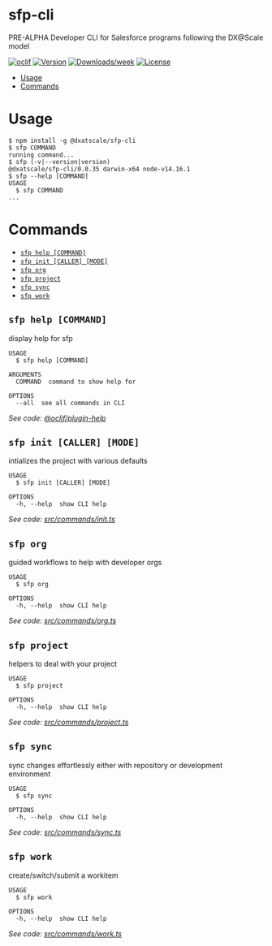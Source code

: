 sfp-cli
=======

PRE-ALPHA Developer CLI for Salesforce programs following the DX@Scale model

[![oclif](https://img.shields.io/badge/cli-oclif-brightgreen.svg)](https://oclif.io)
[![Version](https://img.shields.io/npm/v/@dxatscale/sfp-cli.svg)](https://npmjs.org/package/@dxatscale/sfp-cli)
[![Downloads/week](https://img.shields.io/npm/dw/@dxatscale/sfp-cli.svg)](https://npmjs.org/package/@dxatscale/sfp-cli)
[![License](https://img.shields.io/npm/l/@dxatscale/sfp-cli.svg)](https://github.com/dxatscale/sfp-cli/blob/master/package.json)

<!-- toc -->
* [Usage](#usage)
* [Commands](#commands)
<!-- tocstop -->
# Usage
<!-- usage -->
```sh-session
$ npm install -g @dxatscale/sfp-cli
$ sfp COMMAND
running command...
$ sfp (-v|--version|version)
@dxatscale/sfp-cli/0.0.35 darwin-x64 node-v14.16.1
$ sfp --help [COMMAND]
USAGE
  $ sfp COMMAND
...
```
<!-- usagestop -->
# Commands
<!-- commands -->
* [`sfp help [COMMAND]`](#sfp-help-command)
* [`sfp init [CALLER] [MODE]`](#sfp-init-caller-mode)
* [`sfp org`](#sfp-org)
* [`sfp project`](#sfp-project)
* [`sfp sync`](#sfp-sync)
* [`sfp work`](#sfp-work)

## `sfp help [COMMAND]`

display help for sfp

```
USAGE
  $ sfp help [COMMAND]

ARGUMENTS
  COMMAND  command to show help for

OPTIONS
  --all  see all commands in CLI
```

_See code: [@oclif/plugin-help](https://github.com/oclif/plugin-help/blob/v3.2.3/src/commands/help.ts)_

## `sfp init [CALLER] [MODE]`

intializes the project with various defaults

```
USAGE
  $ sfp init [CALLER] [MODE]

OPTIONS
  -h, --help  show CLI help
```

_See code: [src/commands/init.ts](https://github.com/dxatscale/sfp-cli/blob/v0.0.35/src/commands/init.ts)_

## `sfp org`

guided workflows to help with developer orgs

```
USAGE
  $ sfp org

OPTIONS
  -h, --help  show CLI help
```

_See code: [src/commands/org.ts](https://github.com/dxatscale/sfp-cli/blob/v0.0.35/src/commands/org.ts)_

## `sfp project`

helpers to deal with your project

```
USAGE
  $ sfp project

OPTIONS
  -h, --help  show CLI help
```

_See code: [src/commands/project.ts](https://github.com/dxatscale/sfp-cli/blob/v0.0.35/src/commands/project.ts)_

## `sfp sync`

sync changes effortlessly either with repository or development environment

```
USAGE
  $ sfp sync

OPTIONS
  -h, --help  show CLI help
```

_See code: [src/commands/sync.ts](https://github.com/dxatscale/sfp-cli/blob/v0.0.35/src/commands/sync.ts)_

## `sfp work`

create/switch/submit a workitem

```
USAGE
  $ sfp work

OPTIONS
  -h, --help  show CLI help
```

_See code: [src/commands/work.ts](https://github.com/dxatscale/sfp-cli/blob/v0.0.35/src/commands/work.ts)_
<!-- commandsstop -->
